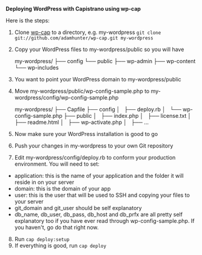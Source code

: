 **Deploying WordPress with Capistrano using wp-cap**

Here is the steps:

1. Clone [wp-cap](http://github.com/adamhunter/wp-cap/) to a directory, e.g. my-wordpress `git clone git://github.com/adamhunter/wp-cap.git my-wordpress`
2. Copy your WordPress files to my-wordpress/public so you will have 

    my-wordpress/
    ├── config
    └── public
        ├── wp-admin
        ├── wp-content
        └── wp-includes

3. You want to point your WordPress domain to my-wordpress/public
4. Move my-wordpress/public/wp-config-sample.php to my-wordpress/config/wp-config-sample.php

    my-wordpress/
    ├── Capfile
    ├── config
    │   ├── deploy.rb
    │   └── wp-config-sample.php
    ├── public
    │   ├── index.php
    │   ├── license.txt
    │   ├── readme.html
    │   ├── wp-activate.php
    │   ├── ...

5. Now make sure your WordPress installation is good to go
6. Push your changes in my-wordpress to your own Git repository
7. Edit my-wordpress/config/deploy.rb to conform your production environment. You will need to set:

* application: this is the name of your application and the folder it will reside in on your server
* domain: this is the domain of your app
* user: this is the user that will be used to SSH and copying your files to your server
* git_domain and git_user should be self explanatory
* db_name, db_user, db_pass, db_host and db_prfx are all pretty self explanatory too if you have ever read through wp-config-sample.php.  If you haven't, go do that right now.

8. Run `cap deploy:setup`
9. If everything is good, run `cap deploy`
